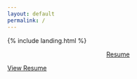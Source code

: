 ```yaml
---
layout: default
permalink: /
---
```


{% include landing.html %}

<center>
<a href="https://drive.google.com/file/d/1Evs2ENMtWu_iX8D06GiMQGCvFnQHs7Yb/view?usp=sharing" target="_blank">Resume</a>
</center>

<p class="text-center"> 
<a class="btn btn-outline-primary" href="https://drive.google.com/file/d/1Evs2ENMtWu_iX8D06GiMQGCvFnQHs7Yb/view?usp=sharing" target="_blank" role="button">View Resume</a> 
</p>
